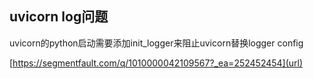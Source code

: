 ## uvicorn log问题
uvicorn的python启动需要添加init_logger来阻止uvicorn替换logger config

[https://segmentfault.com/q/1010000042109567?_ea=252452454](url)
